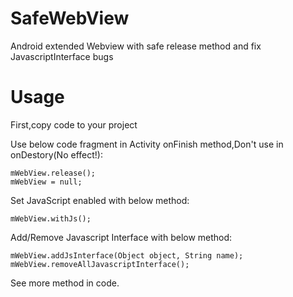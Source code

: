 # SafeWebView
Android extended Webview with safe release method and fix JavascriptInterface bugs

# Usage
First,copy code to your project

Use below code fragment in Activity onFinish method,Don't use in onDestory(No effect!):
```
mWebView.release();
mWebView = null;
```

Set JavaScript enabled with below method:
```
mWebView.withJs();
```

Add/Remove Javascript Interface with below method:
```
mWebView.addJsInterface(Object object, String name);
mWebView.removeAllJavascriptInterface();
```

See more method in code.
